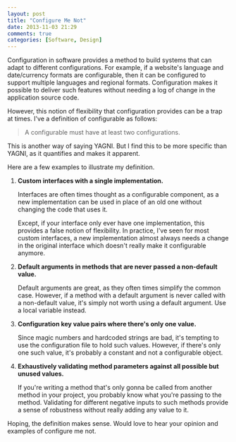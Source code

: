 ```yaml
---
layout: post
title: "Configure Me Not"
date: 2013-11-03 21:29
comments: true
categories: [Software, Design]
---
```


Configuration in software provides a method to build systems that can
adapt to different configurations. For example, if a website's language and
date/currency formats are configurable, then it can be configured to
support multiple languages and regional formats. Configuration makes it
possible to deliver such features without needing a log of change in the
application source code.

However, this notion of flexibility that configuration provides can be a trap at times. I've a definition of configurable as follows:
> A configurable must have at least two configurations.

This is another way of saying YAGNI. But I find this to be more specific
than YAGNI, as it quantifies and makes it apparent.

Here are a few examples to illustrate my definition.

1. 
    __Custom interfaces with a single implementation.__

    Interfaces are often times thought as a configurable component, as a new
    implementation can be used in place of an old one without changing the
    code that uses it.

    Except, if your interface only ever have one implementation, this
    provides a false notion of flexibility. In practice, I've seen for most
    custom interfaces, a new implementation almost always needs a change in
    the original interface which doesn't really make it configurable
    anymore. 

2. __Default arguments in methods that are never passed a non-default
   value.__ 

    Default arguments are great, as they often times simplify the common
    case. However, if a method with a default argument is never called
    with a non-default value, it's simply not worth using a default argument. Use a local variable instead.

3. __Configuration key value pairs where there's only one value.__

    Since magic numbers and hardcoded strings are bad, it's tempting to use
    the configuration file to hold such values. However, if there's only one
    such value, it's probably a constant and not a configurable object.

4. __Exhaustively validating method parameters against all possible but unused values.__

    If you're writing a method that's only gonna be called from another
    method in your project, you probably know what you're passing to the
    method. Validating for different negative inputs to such methods provide
    a sense of robustness without really adding any value to it.

Hoping, the definition makes sense. Would love to hear your
opinion and examples of configure me not.

